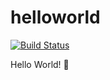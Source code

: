 # helloworld

[![Build Status](https://drone.liuli.lol/api/badges/GizmoOAO/helloworld/status.svg)](https://drone.liuli.lol/GizmoOAO/helloworld)

Hello World! 🎉
